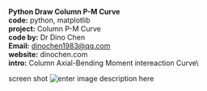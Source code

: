 **Python Draw Column P-M Curve**\
**code:** python, matplotlib\
**project:** Column P-M Curve\
**code by:** Dr Dino Chen\
**Email:** dinochen1983@qq.com\
**website:** dinochen.com\
**intro:** Column Axial-Bending Moment intereaction Curve\

screen shot
![enter image description here](https://raw.githubusercontent.com/dinochen1983/Python4Fun/blob/main/ColumnPMCurve/fig2.png?raw=true)
